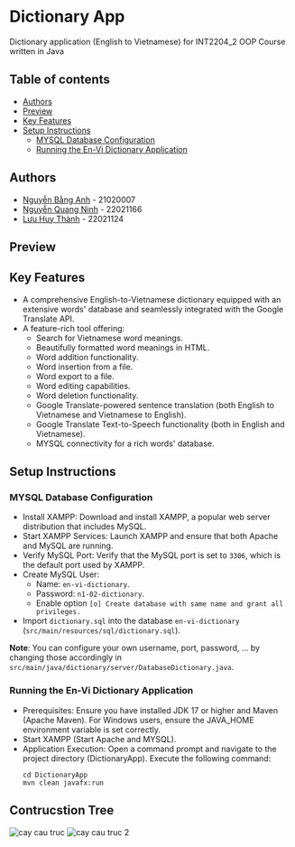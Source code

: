 # Dictionary App

Dictionary application (English to Vietnamese) for INT2204_2 OOP Course written in Java

## Table of contents

- [Authors](#authors)
- [Preview](#preview)
- [Key Features](#features)
- [Setup Instructions](#set-up)
    - [MYSQL Database Configuration](#mysql-database)
    - [Running the En-Vi Dictionary Application](#run)

## Authors

- [Nguyễn Bằng Anh](https://github.com/bangils37) - 21020007
- [Nguyễn Quang Ninh](https://github.com/qninhdt) - 22021166 
- [Lưu Huy Thành](https://github.com/luuhuythanh0111) - 22021124

## Preview



## Key Features

- A comprehensive English-to-Vietnamese dictionary equipped with an extensive words' database and seamlessly integrated with the Google Translate API.
- A feature-rich tool offering:
    - Search for Vietnamese word meanings.
    - Beautifully formatted word meanings in HTML.
    - Word addition functionality.
    - Word insertion from a file.
    - Word export to a file.
    - Word editing capabilities.
    - Word deletion functionality.
    - Google Translate-powered sentence translation (both English to Vietnamese and Vietnamese to English).
    - Google Translate Text-to-Speech functionality (both in English and Vietnamese).
    - MYSQL connectivity for a rich words' database.

## Setup Instructions

### MYSQL Database Configuration

- Install XAMPP: Download and install XAMPP, a popular web server distribution that includes MySQL.
- Start XAMPP Services: Launch XAMPP and ensure that both Apache and MySQL are running.
- Verify MySQL Port: Verify that the MySQL port is set to `3306`, which is the default port used by XAMPP.
- Create MySQL User: 
    - Name: `en-vi-dictionary`.
    - Password: `n1-02-dictionary`.
    - Enable option `[o] Create database with same name and grant all privileges.`
- Import `dictionary.sql` into the
  database `en-vi-dictionary` (`src/main/resources/sql/dictionary.sql`).

**Note**: You can configure your own username, port, password, ... by changing those accordingly
in `src/main/java/dictionary/server/DatabaseDictionary.java`.

### Running the En-Vi Dictionary Application

- Prerequisites: Ensure you have installed JDK 17 or higher and Maven (Apache Maven). For Windows users, ensure the JAVA_HOME environment variable is set correctly.
- Start XAMPP (Start Apache and MYSQL).
- Application Execution: Open a command prompt and navigate to the project directory (DictionaryApp). Execute the following command:
  ```
  cd DictionaryApp
  mvn clean javafx:run
  ```
  
## Contrucstion Tree
![cay cau truc](https://github.com/bangils37/EnglishApp_JavaProject/assets/124591525/3c1a5edc-7add-4197-af54-f2a79c0b6d1b)
![cay cau truc 2](https://github.com/bangils37/EnglishApp_JavaProject/assets/124591525/cd638959-96fb-4985-846b-18186094bb14)
